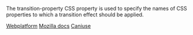 The transition-property CSS property is used to specify the names of CSS properties to which a transition effect should be applied.

[Webplatform](http://docs.webplatform.org/wiki/css/properties/transition-property)
[Mozilla docs](https://developer.mozilla.org/en-US/docs/Web/CSS/transition-property)
[Caniuse](http://caniuse.com/#feat=css-transition)